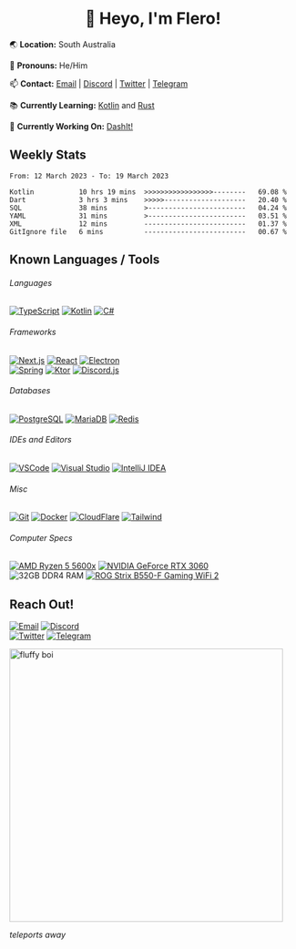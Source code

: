<!-- Link References  -->
[discord]: https://discord.com/users/1059375676769189938
[email]: mailto:flero@flero.dev
[telegram]: https://t.me/flerouwu
[twitter]: https://twitter.com/flerouwu
[website]: https://flero.dev
[github]: https://github.com/flerouwu

[dashit]: https://dashit.dev/

[kotlin]: https://kotlinlang.org/
[rust]: https://www.rust-lang.org/
[typescript]: https://www.typescriptlang.org/
[csharp]: https://docs.microsoft.com/en-us/dotnet/csharp/
[react]: https://reactjs.org/
[nextjs]: https://nextjs.org/
[electron]: https://www.electronjs.org/
[spring]: https://spring.io/
[ktor]: https://ktor.io/
[discordjs]: https://discord.js.org/
[postgresql]: https://www.postgresql.org/
[mariadb]: https://mariadb.org/
[redis]: https://redis.io/
[vscode]: https://code.visualstudio.com/
[visualstudio]: https://visualstudio.microsoft.com/
[intellijidea]: https://www.jetbrains.com/idea/
[git]: https://git-scm.com/
[docker]: https://www.docker.com/
[cloudflare]: https://www.cloudflare.com/
[tailwindcss]: https://tailwindcss.com/

[cpulink]: https://www.amd.com/en/products/cpu/amd-ryzen-5-5600x
[gpulink]: https://www.nvidia.com/en-au/geforce/graphics-cards/30-series/rtx-3060-3060ti/
[motherboardlink]: https://rog.asus.com/motherboards/rog-strix/rog-strix-b550-f-gaming-wifi-ii-model/
<!-- End Link References -->

<div align="center">

# 👋 Heyo, I'm Flero!

</div>

🌏 **Location:** South Australia

🤙 **Pronouns:** He/Him

📫 **Contact:** [Email][email] | [Discord][discord] | [Twitter][twitter] | [Telegram][telegram]

📚 **Currently Learning:** [Kotlin][kotlin] and [Rust][rust]

📝 **Currently Working On:** [DashIt!][dashit]

## Weekly Stats

<!--START_SECTION:waka-->

```text
From: 12 March 2023 - To: 19 March 2023

Kotlin           10 hrs 19 mins  >>>>>>>>>>>>>>>>>--------   69.08 %
Dart             3 hrs 3 mins    >>>>>--------------------   20.40 %
SQL              38 mins         >------------------------   04.24 %
YAML             31 mins         >------------------------   03.51 %
XML              12 mins         -------------------------   01.37 %
GitIgnore file   6 mins          -------------------------   00.67 %
```

<!--END_SECTION:waka-->

<!--
<img src="https://github-readme-stats.vercel.app/api?hide_title=true&hide_rank=false&show_icons=true&include_all_commits=true&count_private=true&disable_animations=true&theme=github_dark&locale=en&hide_border=true&username=flerouwu" alt="stats graph"  />
<img src="https://github-readme-stats.vercel.app/api/top-langs?locale=en&hide_title=false&langs_count=5&theme=github_dark&hide_border=true&username=flerouwu&layout=compact" alt="languages graph" height="150"  />
-->

## Known Languages / Tools

###### Languages

[![TypeScript](https://img.shields.io/static/v1?message=TypeScript&logo=typescript&label=&color=0178ca&logoColor=white&labelColor=&style=flat-square)][typescript] [![Kotlin](https://img.shields.io/static/v1?message=Kotlin&logo=Kotlin&label=&color=993ef9&logoColor=white&labelColor=&style=flat-square)][kotlin] [![C#](https://img.shields.io/static/v1?message=C%23&logo=csharp&label=&color=1c9c23&logoColor=white&labelColor=&style=flat-square)][csharp]

###### Frameworks

[![Next.js](https://img.shields.io/static/v1?message=Next.js&logo=next.js&label=&color=000000&logoColor=white&labelColor=&style=flat-square)][nextjs] [![React](https://img.shields.io/static/v1?message=React&logo=React&label=&color=61dafb&logoColor=black&labelColor=&style=flat-square)][react] [![Electron](https://img.shields.io/static/v1?message=Electron&logo=electron&label=&color=9ee9f8&logoColor=black&labelColor=&style=flat-square)][electron]
<br>
[![Spring](https://img.shields.io/static/v1?message=Spring&logo=Spring&label=&color=6cb52d&logoColor=white&labelColor=&style=flat-square)][spring]
[![Ktor](https://img.shields.io/static/v1?message=Ktor&logo=Ktor&label=&color=6373ff&logoColor=black&labelColor=&style=flat-square)][ktor]
[![Discord.js](https://img.shields.io/static/v1?message=Discord.js&logo=Discord&label=&color=5865F2&logoColor=white&labelColor=&style=flat-square)][discordjs]

###### Databases

[![PostgreSQL](https://img.shields.io/static/v1?message=Postgresql&logo=postgresql&label=&color=326590&logoColor=white&labelColor=&style=flat-square)][postgresql] [![MariaDB](https://img.shields.io/static/v1?message=MariaDB&logo=MariaDB&label=&color=c0765a&logoColor=white&labelColor=&style=flat-square)][mariadb] [![Redis](https://img.shields.io/static/v1?message=Redis&logo=redis&label=&color=cf281b&logoColor=white&labelColor=&style=flat-square)][redis]

###### IDEs and Editors

<!-- VSCode, Visual Studio, IntelliJ IDEA -->

[![VSCode](https://img.shields.io/static/v1?message=VSCode&logo=Visual%20Studio%20Code&label=&color=007acc&logoColor=white&labelColor=&style=flat-square)][vscode] [![Visual Studio](https://img.shields.io/static/v1?message=Visual%20Studio&logo=Visual%20Studio&label=&color=5c2d91&logoColor=white&labelColor=&style=flat-square)][visualstudio] [![IntelliJ IDEA](https://img.shields.io/static/v1?message=IntelliJ%20IDEA&logo=IntelliJ%20IDEA&label=&color=000000&logoColor=white&labelColor=&style=flat-square)][intellijidea]

###### Misc

[![Git](https://img.shields.io/static/v1?message=Git&logo=Git&label=&color=F05032&logoColor=white&labelColor=&style=flat-square)][git] [![Docker](https://img.shields.io/static/v1?message=Docker&logo=Docker&label=&color=2496ED&logoColor=white&labelColor=&style=flat-square)][docker] [![CloudFlare](https://img.shields.io/static/v1?message=CloudFlare&logo=cloudflare&label=&color=F38020&logoColor=white&labelColor=&style=flat-square)][cloudflare] [![Tailwind](https://img.shields.io/static/v1?message=Tailwind&logo=Tailwind%20CSS&label=&color=06B6D4&logoColor=white&labelColor=&style=flat-square)][tailwindcss]

###### Computer Specs

[![AMD Ryzen 5 5600x](https://img.shields.io/static/v1?message=AMD%20Ryzen%205%205600x&logo=AMD&label=&color=ED1C24&logoColor=white&labelColor=&style=flat-square)][cpulink] [![NVIDIA GeForce RTX 3060](https://img.shields.io/static/v1?message=NVIDIA%20GeForce%20RTX%203060&logo=NVIDIA&label=&color=76B900&logoColor=white&labelColor=&style=flat-square)][gpulink]
<br>
![32GB DDR4 RAM](https://img.shields.io/static/v1?message=32GB%20DDR4%20RAM&logo=&label=&color=F38020&logoColor=white&labelColor=&style=flat-square)
[![ROG Strix B550-F Gaming WiFi 2](https://img.shields.io/static/v1?message=ROG%20Strix%20B550-F%20Gaming%20WiFi%202&logo=Republic%20of%20Gamers&label=&color=FF0029&logoColor=white&labelColor=&style=flat-square)][motherboardlink]

## Reach Out!

[![Email](https://img.shields.io/static/v1?message=Email&logo=Mail.ru&label=&color=EA4335&logoColor=white&style=for-the-badge)][email]
[![Discord](https://img.shields.io/static/v1?message=Discord&logo=Discord&label=&color=5865F2&logoColor=white&style=for-the-badge)][discord]
<br>
[![Twitter](https://img.shields.io/static/v1?message=Twitter&logo=Twitter&label=&color=1DA1F2&logoColor=white&style=for-the-badge)][twitter]
[![Telegram](https://img.shields.io/static/v1?message=Telegram&logo=Telegram&label=&color=26A5E4&logoColor=white&style=for-the-badge)][telegram]

<img src="https://raw.githubusercontent.com/flerouwu/flerouwu/main/fluff.jpg" alt="fluffy boi" width="480" />

*teleports away*
